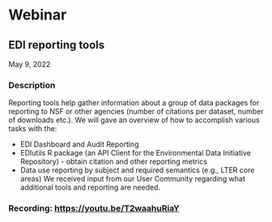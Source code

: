 # Webinar

## EDI reporting tools

May 9, 2022

### Description

Reporting tools help gather information about a group of data packages for reporting to NSF or other agencies (number of citations per dataset, number of downloads etc.). We will gave an overview of how to accomplish various tasks with the:
* EDI Dashboard and Audit Reporting
* EDIutils R package (an API Client for the Environmental Data Initiative Repository) - obtain citation and other reporting metrics
* Data use reporting by subject and required semantics (e.g., LTER core areas)
We received input from our User Community regarding what additional tools and reporting are needed.

### Recording: https://youtu.be/T2waahuRiaY

<!-- Webinars -->

